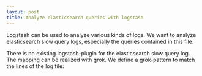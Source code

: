 ```yaml
---
layout: post
title: Analyze elasticsearch queries with logstash
---
```


Logstash can be used to analyze various kinds of logs.
We want to analyze elasticsearch slow query logs, especially the queries contained in this file.

There is no existing logstash-plugin for the elasticsearch slow query log. The mapping can be realized with grok. We define a grok-pattern to match the lines of the log file:

